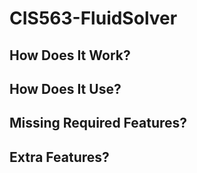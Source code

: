 # CIS563-FluidSolver #
## How Does It Work? ##


## How Does It Use? ##


## Missing Required Features? ##


## Extra Features? ##
